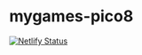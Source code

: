 # mygames-pico8
[![Netlify Status](https://api.netlify.com/api/v1/badges/5d6aac8d-d4ba-417f-9526-ad76293a0a0d/deploy-status)](https://app.netlify.com/sites/boisterous-cranachan-07dda7/deploys)
